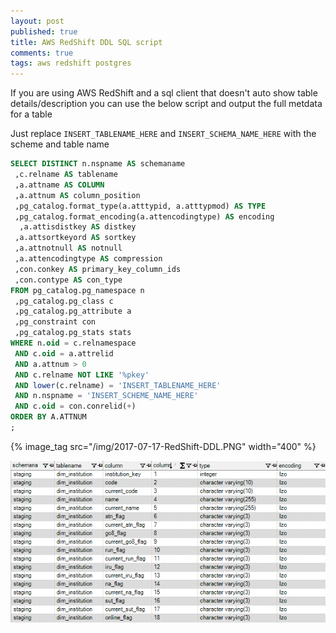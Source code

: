 ```yaml
---
layout: post
published: true
title: AWS RedShift DDL SQL script
comments: true
tags: aws redshift postgres
---
```


If you are using AWS RedShift and a sql client that doesn't auto show table details/description you can use the below script and output the full metdata for a table

Just replace `INSERT_TABLENAME_HERE` and `INSERT_SCHEMA_NAME_HERE` with the scheme and table name

``` sql
SELECT DISTINCT n.nspname AS schemaname
 ,c.relname AS tablename
 ,a.attname AS COLUMN
 ,a.attnum AS column_position
 ,pg_catalog.format_type(a.atttypid, a.atttypmod) AS TYPE
 ,pg_catalog.format_encoding(a.attencodingtype) AS encoding
  ,a.attisdistkey AS distkey
 ,a.attsortkeyord AS sortkey
 ,a.attnotnull AS notnull
 ,a.attencodingtype AS compression
 ,con.conkey AS primary_key_column_ids
 ,con.contype AS con_type
FROM pg_catalog.pg_namespace n
 ,pg_catalog.pg_class c
 ,pg_catalog.pg_attribute a
 ,pg_constraint con
 ,pg_catalog.pg_stats stats
WHERE n.oid = c.relnamespace
 AND c.oid = a.attrelid
 AND a.attnum > 0
 AND c.relname NOT LIKE '%pkey'
 AND lower(c.relname) = 'INSERT_TABLENAME_HERE'
 AND n.nspname = 'INSERT_SCHEME_NAME_HERE'
 AND c.oid = con.conrelid(+)
ORDER BY A.ATTNUM
;
```

{% image_tag src="/img/2017-07-17-RedShift-DDL.PNG" width="400" %}

![RedShift DDL SQL](/img/2017-07-17-RedShift-DDL.PNG)
